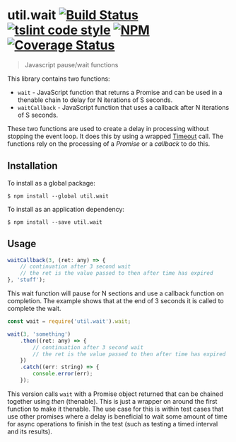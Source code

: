 # util.wait [![Build Status](https://travis-ci.org/jmquigley/util.wait.svg?branch=master)](https://travis-ci.org/jmquigley/util.wait) [![tslint code style](https://img.shields.io/badge/code_style-TSlint-5ed9c7.svg)](https://palantir.github.io/tslint/) [![NPM](https://img.shields.io/npm/v/util.wait.svg)](https://www.npmjs.com/package/util.wait) [![Coverage Status](https://coveralls.io/repos/github/jmquigley/util.wait/badge.svg?branch=master)](https://coveralls.io/github/jmquigley/util.wait?branch=master)

> Javascript pause/wait functions

This library contains two functions:

- `wait` - JavaScript function that returns a Promise and can be used in a thenable chain to delay for N iterations of S seconds.
- `waitCallback` - JavaScript function that uses a callback after N iterations of S seconds.

These two functions are used to create a delay in processing without stopping the event loop.  It does this by using a wrapped [Timeout](https://developer.mozilla.org/en-US/docs/Web/API/WindowOrWorkerGlobalScope/setTimeout) call.  The functions rely on the processing of a *Promise* or a *callback* to do this.

## Installation

To install as a global package:
```
$ npm install --global util.wait
```

To install as an application dependency:
```
$ npm install --save util.wait
```


## Usage

```javascript
waitCallback(3, (ret: any) => {
	// continuation after 3 second wait
	// the ret is the value passed to then after time has expired
}, 'stuff');
```

This wait function will pause for N sections and use a callback function on completion.  The example shows that at the end of 3 seconds it is called to complete the wait.

```javascript
const wait = require('util.wait').wait;

wait(3, 'something')
	.then((ret: any) => {
		// continuation after 3 second wait
		// the ret is the value passed to then after time has expired
	})
	.catch((err: string) => {
		console.error(err);
	});
```

This version calls `wait` with a Promise object returned that can be chained together using *then* (thenable).  This is just a wrapper on around the first function to make it thenable.  The use case for this is within test cases that use other promises where a delay is beneficial to wait some amount of time for async operations to finish in the test (such as testing a timed interval and its results).
